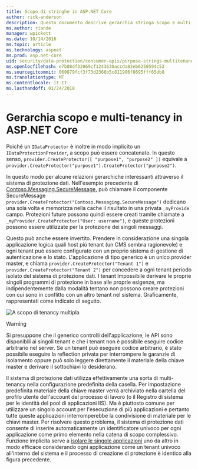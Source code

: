 ```yaml
---
title: Scopo di stringhe in ASP.NET Core
author: rick-anderson
description: Questo documento descrive gerarchia stringa scopo e multi-tenancy, tra cui le API di protezione dati ASP.NET Core.
ms.author: riande
manager: wpickett
ms.date: 10/14/2016
ms.topic: article
ms.technology: aspnet
ms.prod: asp.net-core
uid: security/data-protection/consumer-apis/purpose-strings-multitenancy
ms.openlocfilehash: e7b08df32069cf1243630accda82eb6250594c53
ms.sourcegitcommit: 060879fcf3f73d2366b5c811986f8695fff65db8
ms.translationtype: MT
ms.contentlocale: it-IT
ms.lasthandoff: 01/24/2018
---
```

# <a name="purpose-hierarchy-and-multi-tenancy-in-aspnet-core"></a>Gerarchia scopo e multi-tenancy in ASP.NET Core

Poiché un `IDataProtector` è inoltre in modo implicito un `IDataProtectionProvider`, a scopo può essere concatenato. In questo senso, `provider.CreateProtector([ "purpose1", "purpose2" ])` equivale a `provider.CreateProtector("purpose1").CreateProtector("purpose2")`.

In questo modo per alcune relazioni gerarchiche interessanti attraverso il sistema di protezione dati. Nell'esempio precedente di [Contoso.Messaging.SecureMessage](purpose-strings.md#data-protection-contoso-purpose), può chiamare il componente SecureMessage `provider.CreateProtector("Contoso.Messaging.SecureMessage")` dedicano una sola volta e memorizza nella cache il risultato in una privata `_myProvide` campo. Protezioni future possono quindi essere creati tramite chiamate a `_myProvider.CreateProtector("User: username")`, e queste protezioni possono essere utilizzate per la protezione dei singoli messaggi.

Questo può anche essere invertito. Prendere in considerazione una singola applicazione logica quali host più tenant (un CMS sembra ragionevole) e ogni tenant può essere configurato con un proprio sistema di gestione di autenticazione e lo stato. L'applicazione di tipo generico è un unico provider master, e chiama `provider.CreateProtector("Tenant 1")` e `provider.CreateProtector("Tenant 2")` per concedere a ogni tenant periodo isolato del sistema di protezione dati. I tenant Impossibile derivare le proprie singoli programmi di protezione in base alle proprie esigenze, ma indipendentemente dalla modalità tentano non possono creare protezioni con cui sono in conflitto con un altro tenant nel sistema. Graficamente, rappresentati come indicato di seguito.

![A scopo di tenancy multipla](purpose-strings-multitenancy/_static/purposes-multi-tenancy.png)

>[!WARNING]
> Si presuppone che il generico controlli dell'applicazione, le API sono disponibili ai singoli tenant e che i tenant non è possibile eseguire codice arbitrario nel server. Se un tenant può eseguire codice arbitrario, è stato possibile eseguire la reflection privata per interrompere le garanzie di isolamento oppure può solo leggere direttamente il materiale della chiave master e derivare il sottochiavi lo desiderano.

Il sistema di protezione dati utilizza effettivamente una sorta di multi-tenancy nella configurazione predefinita della casella. Per impostazione predefinita materiale della chiave master verrà archiviato nella cartella del profilo utente dell'account del processo di lavoro (o il Registro di sistema per le identità del pool di applicazioni IIS). Ma è piuttosto comune per utilizzare un singolo account per l'esecuzione di più applicazioni e pertanto tutte queste applicazioni interromperebbe la condivisione di materiale per le chiavi master. Per risolvere questo problema, il sistema di protezione dati consente di inserire automaticamente un identificatore univoco per ogni applicazione come primo elemento nella catena di scopo complessivo. Funzione implicita serve a [isolare le singole applicazioni](xref:security/data-protection/configuration/overview#per-application-isolation) uno da altro in modo efficace considerando ogni applicazione come un tenant univoco all'interno del sistema e il processo di creazione di protezione è identico alla figura precedente.
